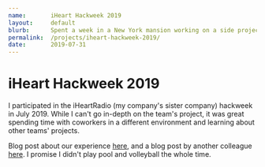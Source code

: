```yaml
---
name:       iHeart Hackweek 2019
layout:     default
blurb:      Spent a week in a New York mansion working on a side project with some coworkers.
permalink:  /projects/iheart-hackweek-2019/
date:       2019-07-31
---
```


# iHeart Hackweek 2019

I participated in the iHeartRadio (my company's sister company) hackweek in July 2019. While I can't go in-depth on the team's project, it was great spending time with coworkers in a different environment and learning about other teams' projects.

Blog post about our experience [here](https://www.jelli.com/launchpad/why-is-everyone-talking-about-hackathons/), and a blog post by another colleague [here](https://tech.iheart.com/iheartradio-summer-hackweek-2019-d1e6b37bb692). I promise I didn't play pool and volleyball the whole time.
